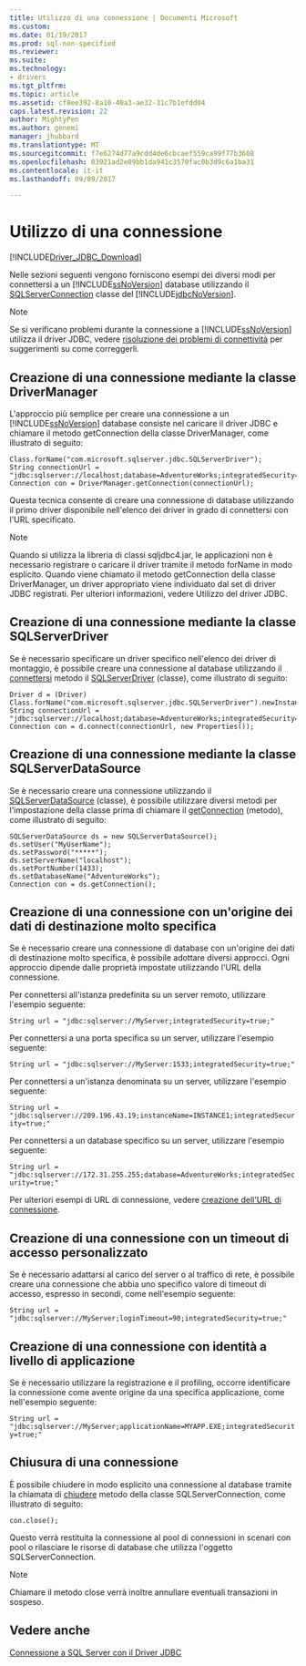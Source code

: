 ```yaml
---
title: Utilizzo di una connessione | Documenti Microsoft
ms.custom: 
ms.date: 01/19/2017
ms.prod: sql-non-specified
ms.reviewer: 
ms.suite: 
ms.technology:
- drivers
ms.tgt_pltfrm: 
ms.topic: article
ms.assetid: cf8ee392-8a10-40a3-ae32-31c7b1efdd04
caps.latest.revision: 22
author: MightyPen
ms.author: genemi
manager: jhubbard
ms.translationtype: MT
ms.sourcegitcommit: f7e6274d77a9cdd4de6cbcaef559ca99f77b3608
ms.openlocfilehash: 03921ad2e09bb1da941c3570fac0b3d9c6a1ba31
ms.contentlocale: it-it
ms.lasthandoff: 09/09/2017

---
```

# <a name="working-with-a-connection"></a>Utilizzo di una connessione
[!INCLUDE[Driver_JDBC_Download](../../includes/driver_jdbc_download.md)]

  Nelle sezioni seguenti vengono forniscono esempi dei diversi modi per connettersi a un [!INCLUDE[ssNoVersion](../../includes/ssnoversion_md.md)] database utilizzando il [SQLServerConnection](../../connect/jdbc/reference/sqlserverconnection-class.md) classe del [!INCLUDE[jdbcNoVersion](../../includes/jdbcnoversion_md.md)].  
  
> [!NOTE]  
>  Se si verificano problemi durante la connessione a [!INCLUDE[ssNoVersion](../../includes/ssnoversion_md.md)] utilizza il driver JDBC, vedere [risoluzione dei problemi di connettività](../../connect/jdbc/troubleshooting-connectivity.md) per suggerimenti su come correggerli.  
  
## <a name="creating-a-connection-by-using-the-drivermanager-class"></a>Creazione di una connessione mediante la classe DriverManager  
 L'approccio più semplice per creare una connessione a un [!INCLUDE[ssNoVersion](../../includes/ssnoversion_md.md)] database consiste nel caricare il driver JDBC e chiamare il metodo getConnection della classe DriverManager, come illustrato di seguito:  
  
```  
Class.forName("com.microsoft.sqlserver.jdbc.SQLServerDriver");  
String connectionUrl = "jdbc:sqlserver://localhost;database=AdventureWorks;integratedSecurity=true;"  
Connection con = DriverManager.getConnection(connectionUrl);  
```  
  
 Questa tecnica consente di creare una connessione di database utilizzando il primo driver disponibile nell'elenco dei driver in grado di connettersi con l'URL specificato.  
  
> [!NOTE]  
>  Quando si utilizza la libreria di classi sqljdbc4.jar, le applicazioni non è necessario registrare o caricare il driver tramite il metodo forName in modo esplicito. Quando viene chiamato il metodo getConnection della classe DriverManager, un driver appropriato viene individuato dal set di driver JDBC registrati. Per ulteriori informazioni, vedere Utilizzo del driver JDBC.  
  
## <a name="creating-a-connection-by-using-the-sqlserverdriver-class"></a>Creazione di una connessione mediante la classe SQLServerDriver  
 Se è necessario specificare un driver specifico nell'elenco dei driver di montaggio, è possibile creare una connessione al database utilizzando il [connettersi](../../connect/jdbc/reference/connect-method-sqlserverdriver.md) metodo il [SQLServerDriver](../../connect/jdbc/reference/sqlserverdriver-class.md) (classe), come illustrato di seguito:  
  
```  
Driver d = (Driver) Class.forName("com.microsoft.sqlserver.jdbc.SQLServerDriver").newInstance();  
String connectionUrl = "jdbc:sqlserver://localhost;database=AdventureWorks;integratedSecurity=true;"  
Connection con = d.connect(connectionUrl, new Properties());  
```  
  
## <a name="creating-a-connection-by-using-the-sqlserverdatasource-class"></a>Creazione di una connessione mediante la classe SQLServerDataSource  
 Se è necessario creare una connessione utilizzando il [SQLServerDataSource](../../connect/jdbc/reference/sqlserverdatasource-class.md) (classe), è possibile utilizzare diversi metodi per l'impostazione della classe prima di chiamare il [getConnection](../../connect/jdbc/reference/getconnection-method.md) (metodo), come illustrato di seguito:  
  
```  
SQLServerDataSource ds = new SQLServerDataSource();  
ds.setUser("MyUserName");  
ds.setPassword("*****");  
ds.setServerName("localhost");  
ds.setPortNumber(1433);   
ds.setDatabaseName("AdventureWorks");  
Connection con = ds.getConnection();  
```  
  
## <a name="creating-a-connection-that-targets-a-very-specific-data-source"></a>Creazione di una connessione con un'origine dei dati di destinazione molto specifica  
 Se è necessario creare una connessione di database con un'origine dei dati di destinazione molto specifica, è possibile adottare diversi approcci. Ogni approccio dipende dalle proprietà impostate utilizzando l'URL della connessione.  
  
 Per connettersi all'istanza predefinita su un server remoto, utilizzare l'esempio seguente:  
  
 `String url = "jdbc:sqlserver://MyServer;integratedSecurity=true;"`  
  
 Per connettersi a una porta specifica su un server, utilizzare l'esempio seguente:  
  
 `String url = "jdbc:sqlserver://MyServer:1533;integratedSecurity=true;"`  
  
 Per connettersi a un'istanza denominata su un server, utilizzare l'esempio seguente:  
  
 `String url = "jdbc:sqlserver://209.196.43.19;instanceName=INSTANCE1;integratedSecurity=true;"`  
  
 Per connettersi a un database specifico su un server, utilizzare l'esempio seguente:  
  
 `String url = "jdbc:sqlserver://172.31.255.255;database=AdventureWorks;integratedSecurity=true;"`  
  
 Per ulteriori esempi di URL di connessione, vedere [creazione dell'URL di connessione](../../connect/jdbc/building-the-connection-url.md).  
  
## <a name="creating-a-connection-with-a-custom-login-time-out"></a>Creazione di una connessione con un timeout di accesso personalizzato  
 Se è necessario adattarsi al carico del server o al traffico di rete, è possibile creare una connessione che abbia uno specifico valore di timeout di accesso, espresso in secondi, come nell'esempio seguente:  
  
 `String url = "jdbc:sqlserver://MyServer;loginTimeout=90;integratedSecurity=true;"`  
  
## <a name="create-a-connection-with-application-level-identity"></a>Creazione di una connessione con identità a livello di applicazione  
 Se è necessario utilizzare la registrazione e il profiling, occorre identificare la connessione come avente origine da una specifica applicazione, come nell'esempio seguente:  
  
 `String url = "jdbc:sqlserver://MyServer;applicationName=MYAPP.EXE;integratedSecurity=true;"`  
  
## <a name="closing-a-connection"></a>Chiusura di una connessione  
 È possibile chiudere in modo esplicito una connessione al database tramite la chiamata di [chiudere](../../connect/jdbc/reference/close-method-sqlserverconnection.md) metodo della classe SQLServerConnection, come illustrato di seguito:  
  
 `con.close();`  
  
 Questo verrà restituita la connessione al pool di connessioni in scenari con pool o rilasciare le risorse di database che utilizza l'oggetto SQLServerConnection.  
  
> [!NOTE]  
>  Chiamare il metodo close verrà inoltre annullare eventuali transazioni in sospeso.  
  
## <a name="see-also"></a>Vedere anche  
 [Connessione a SQL Server con il Driver JDBC](../../connect/jdbc/connecting-to-sql-server-with-the-jdbc-driver.md)  
  
  
